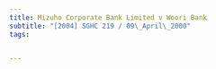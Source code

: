 ```yaml
---
title: Mizuho Corporate Bank Limited v Woori Bank 
subtitle: "[2004] SGHC 219 / 09\_April\_2000"
tags:


---
```


